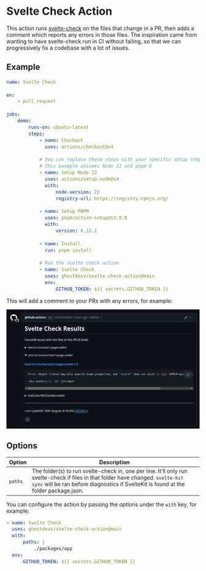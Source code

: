 # Svelte Check Action

This action runs [svelte-check](http://npmjs.com/svelte-check) on the files that change in a PR, then adds a comment which reports any errors in those files. The inspiration came from wanting to have svelte-check run in CI without failing, so that we can progressively fix a codebase with a lot of issues.

## Example

```yaml
name: Svelte Check

on:
    - pull_request

jobs:
    demo:
        runs-on: ubuntu-latest
        steps:
            - name: Checkout
              uses: actions/checkout@v4

            # You can replace these steps with your specific setup steps
            # This example assumes Node 22 and pnpm 8
            - name: Setup Node 22
              uses: actions/setup-node@v4
              with:
                  node-version: 22
                  registry-url: https://registry.npmjs.org/

            - name: Setup PNPM
              uses: pnpm/action-setup@v3.0.0
              with:
                  version: 8.12.1

            - name: Install
              run: pnpm install

            # Run the svelte check action
            - name: Svelte Check
              uses: ghostdevv/svelte-check-action@main
              env:
                  GITHUB_TOKEN: ${{ secrets.GITHUB_TOKEN }}
```

This will add a comment to your PRs with any errors, for example:

![example comment](./.github/example-comment.png)

## Options

| Option  | Description                                                                                                                                                                                                              |
| ------- | ------------------------------------------------------------------------------------------------------------------------------------------------------------------------------------------------------------------------ |
| `paths` | The folder(s) to run svelte-check in, one per line. It'll only run svelte-check if files in that folder have changed. `svelte-kit sync` will be ran before diagnostics if SvelteKit is found at the folder package.json. |

You can configure the action by passing the options under the `with` key, for example:

```yaml
- name: Svelte Check
  uses: ghostdevv/svelte-check-action@main
  with:
      paths: |
          ./packages/app
  env:
      GITHUB_TOKEN: ${{ secrets.GITHUB_TOKEN }}
```
